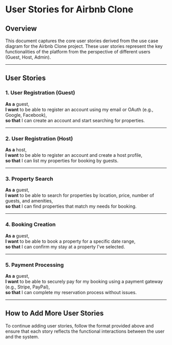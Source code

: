 # User Stories for Airbnb Clone

## Overview

This document captures the core user stories derived from the use case diagram for the Airbnb Clone project. These user stories represent the key functionalities of the platform from the perspective of different users (Guest, Host, Admin).

---

## **User Stories**

### 1. User Registration (Guest)
**As a** guest,  
**I want** to be able to register an account using my email or OAuth (e.g., Google, Facebook),  
**so that** I can create an account and start searching for properties.

---

### 2. User Registration (Host)
**As a** host,  
**I want** to be able to register an account and create a host profile,  
**so that** I can list my properties for booking by guests.

---

### 3. Property Search
**As a** guest,  
**I want** to be able to search for properties by location, price, number of guests, and amenities,  
**so that** I can find properties that match my needs for booking.

---

### 4. Booking Creation
**As a** guest,  
**I want** to be able to book a property for a specific date range,  
**so that** I can confirm my stay at a property I’ve selected.

---

### 5. Payment Processing
**As a** guest,  
**I want** to be able to securely pay for my booking using a payment gateway (e.g., Stripe, PayPal),  
**so that** I can complete my reservation process without issues.

---

## **How to Add More User Stories**

To continue adding user stories, follow the format provided above and ensure that each story reflects the functional interactions between the user and the system.
